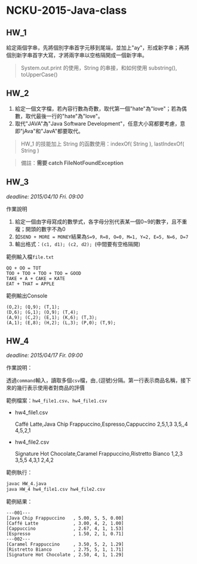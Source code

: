 NCKU-2015-Java-class
==========

HW_1
-----
給定兩個字串，先將個別字串首字元移到尾端，並加上"ay"，形成新字串；再將個別新字串首字大寫，才將兩字串以空格隔開成一個新字串。
> System.out.print 的使用，String 的串接，和如何使用 substring(), toUpperCase()

HW_2
-----
1. 給定一個文字檔，若內容行數為奇數，取代第一個"hate"為"love"；若為偶數，取代最後一行的"hate"為"love"。
2. 取代"JAVA"為"Java Software Development"，任意大小寫都要考慮，意即"jAva"和"JavA"都要取代。

> HW_1 的技能加上 String 的函數使用：indexOf( String ), lastIndexOf( String )

> 備註：**需要 catch FileNotFoundException**

HW_3 
----------
*deadline: 2015/04/10 Fri. 09:00*

作業說明

1. 給定一個由字母寫成的數學式，各字母分別代表某一個0~9的數字，且不重複；開頭的數字不為0
2. 如`SEND + MORE = MONEY`結果為`S=9, R=8, O=0, M=1, Y=2, E=5, N=6, D=7`
3. 輸出格式：`(c1, d1); (c2, d2); `(中間要有空格隔開)	

範例輸入檔`file.txt`

	QQ + OO = TOT
	TOO + TOO + TOO + TOO = GOOD
	TAKE + A + CAKE = KATE
	EAT + THAT = APPLE

範例輸出Console

	(O,2); (Q,9); (T,1);
	(D,6); (G,1); (O,9); (T,4);
	(A,9); (C,2); (E,1); (K,6); (T,3);
	(A,1); (E,8); (H,2); (L,3); (P,0); (T,9);

HW_4
----------
*deadline: 2015/04/17 Fir. 09:00*

作業說明：

透過`command`輸入，讀取多個`csv`檔，由`,`(逗號)分隔。第一行表示商品名稱，接下來的幾行表示使用者對商品的評價

範例檔案：`hw4_file1.csv`、`hw4_file1.csv`

- hw4_file1.csv

	Caffé Latte,Java Chip Frappuccino,Espresso,Cappuccino
	2,5,1,3
	3,5,,4
	4,5,2,1

- hw4_file2.csv

	Signature Hot Chocolate,Caramel Frappuccino,Ristretto Bianco
	1,2,3
	3,5,5
	4,3,1
	2,4,2

範例執行：

```bash
javac HW_4.java
java HW_4 hw4_file1.csv hw4_file2.csv
```

範例結果：

	---001---
	[Java Chip Frappuccino   , 5.00, 5, 5, 0.00]
	[Caffé Latte             , 3.00, 4, 2, 1.00]
	[Cappuccino              , 2.67, 4, 1, 1.53]
	[Espresso                , 1.50, 2, 1, 0.71]
	---002---
	[Caramel Frappuccino     , 3.50, 5, 2, 1.29]
	[Ristretto Bianco        , 2.75, 5, 1, 1.71]
	[Signature Hot Chocolate , 2.50, 4, 1, 1.29]

